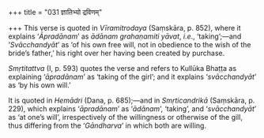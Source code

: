 +++
title = "031 ज्ञातिभ्यो द्रविणम्"

+++
This verse is quoted in *Vīramitrodaya* (Saṃskāra, p. 852), where it
explains ‘*Āpradānam*’ as *ādānam grahaṇamiti yāvat*, *i.e*.,
‘taking’;—and ‘*Svācchandyāt*’ as ‘of his own free will, not in
obedience to the wish of the bride’s father,’ his right over her having
been created by purchase.

*Smṛtitattva* (I, p. 593) quotes the verse and refers to Kullūka Bhaṭṭa
as explaining ‘*āpradānam*’ as ‘taking of the girl’; and it explains
‘*svācchandyāt*’ as ‘by his own will.’

It is quoted in *Hemādri* (Dana, p. 685);—and in *Smṛticandrikā*
(Saṃskāra, p. 229), which explains ‘*āpradānam*’ as ‘*ādānam*’,
‘taking’, and ‘*svācchandyāt*’ as ‘at one’s will’, irrespectively of the
willingness or otherwise of the gill, thus differing from the
‘*Gāndharva*’ in which both are willing.


